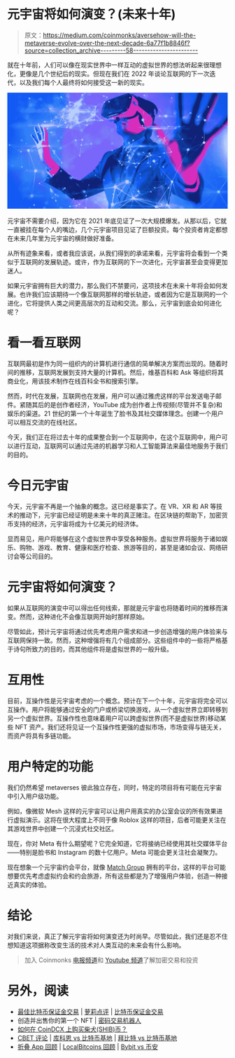 # 元宇宙将如何演变？(未来十年)

> 原文：<https://medium.com/coinmonks/aversehow-will-the-metaverse-evolve-over-the-next-decade-6a77f1b8846f?source=collection_archive---------58----------------------->

就在十年前，人们可以像在现实世界中一样互动的虚拟世界的想法听起来很理想化，更像是几个世纪后的现实。但现在我们在 2022 年谈论互联网的下一次迭代，以及我们每个人最终将如何接受这一新的现实。

![](img/32080abb8add1ecaead53d46ea940375.png)

元宇宙不需要介绍，因为它在 2021 年底见证了一次大规模爆发。从那以后，它就一直被挂在每个人的嘴边，几个元宇宙项目见证了巨额投资。每个投资者肯定都想在未来几年里为元宇宙的横财做好准备。

从所有迹象来看，或者我应该说，从我们得到的承诺来看，元宇宙将会看到一个类似于互联网的发展轨迹。或许，作为互联网的下一次进化，元宇宙甚至会变得更加迷人。

如果元宇宙拥有巨大的潜力，那么我们不禁要问，这项技术在未来十年将会如何发展。也许我们应该期待一个像互联网那样的增长轨迹，或者因为它是互联网的一个进化，它将提供人类之间更高层次的互动和交流。那么，元宇宙到底会如何进化呢？

# 看一看互联网

互联网最初是作为同一组织内的计算机进行通信的简单解决方案而出现的。随着时间的推移，互联网发展到支持大量的计算机。然后，维基百科和 Ask 等组织将其商业化，用该技术制作在线百科全书和搜索引擎。

然而，时代在发展，互联网也在发展，用户可以通过雅虎这样的平台发送电子邮件。紧随其后的是创作者经济，YouTube 成为创作者上传视频(尽管并不复杂)和娱乐的渠道。21 世纪的第一个十年诞生了脸书及其社交媒体理念。创建一个用户可以相互交流的在线社区。

今天，我们正在将过去十年的成果整合到一个互联网中，在这个互联网中，用户可以进行互动，互联网可以通过先进的机器学习和人工智能算法来最佳地服务于我们的目的。

# 今日元宇宙

今天，元宇宙不再是一个抽象的概念。这已经是事实了。在 VR、XR 和 AR 等技术的推动下，元宇宙已经证明是未来十年的真正赌注。在区块链的帮助下，加密货币支持的经济，元宇宙将成为十亿美元的经济体。

显而易见，用户将能够在这个虚拟世界中享受各种服务。虚拟世界将服务于诸如娱乐、购物、游戏、教育、健康和医疗检查、旅游等目的，甚至是诸如会议、网络研讨会等公司目的。

# 元宇宙将如何演变？

如果从互联网的演变中可以得出任何线索，那就是元宇宙也将随着时间的推移而演变。然而，这种进化不会像互联网开始时那样原始。

尽管如此，预计元宇宙将通过优先考虑用户需求和进一步创造增强的用户体验来与互联网保持一致。然而，这种增强将有几个组成部分。这些组件中的一些将严格基于诗句所致力的目的，而其他组件将是虚拟世界的一般升级。

# 互用性

目前，互操作性是元宇宙考虑的一个概念。预计在下一个十年，元宇宙将完全可以互操作。用户将能够通过安全的门户或桥梁切换游戏，从一个虚拟世界立即转移到另一个虚拟世界。互操作性也意味着用户可以跨虚拟世界(而不是虚拟世界)移动某些 NFT 资产。我们还将见证一个互操作性更强的虚拟市场，市场变得与链无关，而资产将具有多链功能。

# 用户特定的功能

我们仍然希望 metaverses 彼此独立存在，同时，特定的项目将有可能在元宇宙中引入用户级功能。

例如，像微软 Mesh 这样的元宇宙可以让用户用真实的办公室会议的所有效果进行虚拟演示。这将在很大程度上不同于像 Roblox 这样的项目，后者可能更关注在其游戏世界中创建一个沉浸式社交社区。

现在，你对 Meta 有什么期望呢？它完全知道，它将接纳已经使用其社交媒体平台——特别是脸书和 Instagram 的数十亿用户。Meta 可能会更关注社会凝聚力。

现在想象一个元宇宙约会平台，就像 [Match Group](https://techcrunch.com/2021/11/03/match-group-details-plans-for-a-dating-metaverse-tinders-virtual-goods-based-economy/) 拥有的平台，这样的平台可能想要优先考虑虚拟约会和约会旅游，所有这些都是为了增强用户体验，创造一种接近真实的体验。

# 结论

对我们来说，真正了解元宇宙将如何演变还为时尚早。尽管如此，我们还是忍不住想知道这项据称改变生活的技术对人类互动的未来会有什么影响。

> 加入 Coinmonks [电报频道](https://t.me/coincodecap)和 [Youtube 频道](https://www.youtube.com/c/coinmonks/videos)了解加密交易和投资

# 另外，阅读

*   [最佳比特币保证金交易](/coinmonks/bitcoin-margin-trading-exchange-bcbfcbf7b8e3) | [萝莉点评](/coinmonks/lolli-review-e6ddc7895ad8) | [比特币保证金交易](https://coincodecap.com/bityard-margin-trading)
*   创造并出售你的第一个 NFT | [密码交易机器人](https://coincodecap.com/best-crypto-trading-bots)
*   [如何在 CoinDCX 上购买柴犬(SHIB)币？](https://coincodecap.com/buy-shiba-coindcx)
*   [CBET 评论](https://coincodecap.com/cbet-casino-review) | [库科恩 vs 比特币基地](https://coincodecap.com/kucoin-vs-coinbase) | [拜比特 vs 比特币基地](https://coincodecap.com/bybit-vs-coinbase)
*   [折叠 App 回顾](https://coincodecap.com/fold-app-review) | [LocalBitcoins 回顾](/coinmonks/localbitcoins-review-6cc001c6ed56) | [Bybit vs 币安](https://coincodecap.com/bybit-binance-moonxbt)